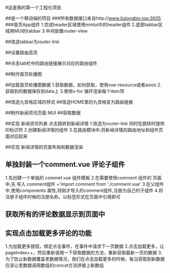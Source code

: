 #这是我的第一个工程化项目

##是一个移动端的项目
###所有数据接口来自http://www.liulongbin.top:3005
###首页App组件
1.完成header区域使用mintui中的header组件
2.底部tabbar区域用MUI的tabbar
3.中间放置router-view



##改造tabbar为router-link

##设置路由高亮

##点击tab栏中的路由链接展示对应的路由组件

##制作首页轮播图

##加载首页轮播图数据
1.获取数据，如何获取，使用vue-resource或者axios
2.获取到的数据保存到data上
3.使用v-for 循环渲染每个item项


##改造九宫格区域的样式 
##改造HOME里的九宫格变为路由链接

##制作新闻资讯页面  MUI
##获取数据

##实现 新闻资讯列表 点击跳转到新闻详情
1.改造为router-link 同时在跳转时提供ID标识符
2.创建新闻详情的组件
3.在路由模块中,将新闻详情的路由地址和组件页面对应起来

##实现  新闻详情的页面布局和数据渲染

## 单独封装一个comment.vue 评论子组件
1.先创建一个单独的 commet.vue 组件模板
2.在需要使用comment 组件的 页面中,先 导入 comment组件
 +'import comment from './comment.vue'
3.在父组件中,使用components 属性,将刚才导入的comment组件,注册为自己的子组件
4.将注册子组件时候的注册名称，以标签形式在页面中引用即可

## 获取所有的评论数据显示到页面中


## 实现点击加载更多评论的功能
1.为加载更多按钮，绑定点击事件，在事件中请求下一页数据
2.点击加载更多，让pageIndex++，然后重新调用一下获取数据的方法，重新获取最新一页的数据
3.为了防止新数据覆盖老数据情况，我们在点击加载更多的时候，每当获取到新数据应该让老数据调用数组的concat方法拼接上新数组